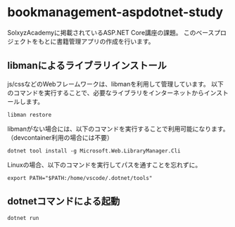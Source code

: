 # bookmanagement-aspdotnet-study
SolxyzAcademyに掲載されているASP.NET Core講座の課題。
このベースプロジェクトをもとに書籍管理アプリの作成を行います。  

## libmanによるライブラリインストール

js/cssなどのWebフレームワークは、libmanを利用して管理しています。
以下のコマンドを実行することで、必要なライブラリをインターネットからインストールします。

```shell
libman restore
```

libmanがない場合には、以下のコマンドを実行することで利用可能になります。
（devcontainer利用の場合には不要）

```shell
dotnet tool install -g Microsoft.Web.LibraryManager.Cli
```

Linuxの場合、以下のコマンドを実行してパスを通すことを忘れずに。

```shell
export PATH="$PATH:/home/vscode/.dotnet/tools"
```

## dotnetコマンドによる起動

```shell
dotnet run
```
